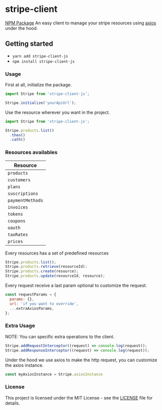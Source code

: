 # stripe-client
[NPM Package](https://www.npmjs.com/package/stripe-client-js)
An easy client to manage your stripe resources using [axios](https://github.com/axios/axios) under the hood.

## Getting started

- `yarn add stripe-client-js`
- `npm install stripe-client-js`

### Usage

First at all, initialize the package.

```js
import Stripe from 'stripe-client-js';

Stripe.initialize('yourApiUrl');
```

Use the resource wherever you want in the project.

```js
import Stripe from 'stripe-client-js';

Stripe.products.list()
  .then()
  .cath()
```

### Resources availables

| Resource         |
| -----------------|
| `products`       |
| `customers`      |
| `plans`          |
| `suscriptions`   |
| `paymentMethods` |
| `invoices`       |
| `tokens`         |
| `coupons`        |
| `oauth`          |
| `taxRates`       |
| `prices`         |

Every resources has a set of predefined resources
```js
Stripe.products.list();
Stripe.products.retrieve(resourceId);
Stripe.products.create(resource);
Stripe.products.update(resourceId, resource);
```

Every request receive a last param optional to customize the request.
```js
const requestParams = {
  params: {},
  url: 'if you want to override',
  ...extraAxiosParams,
};
```

### Extra Usage
NOTE: You can specific extra operations to the client.
```js
Stripe.addRequestInterceptor((request) => console.log(request));
Stripe.addResponseInterceptor((request) => console.log(request));
```

Under the hood we use axios to make the http request, you can customize the
axios instance.
```js
const myAxiosInstance = Stripe.axiosInstance
```

### License
This project is licensed under the MIT License - see the [LICENSE](LICENSE) file for details.
